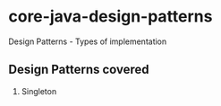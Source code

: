 # core-java-design-patterns
Design Patterns - Types of implementation

## Design Patterns covered
1. Singleton
